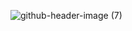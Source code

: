
![github-header-image (7)](https://github.com/mollmikey/mollmikey/assets/104609759/0b68d8ed-7b91-43f9-a395-3c890dad91f3)


